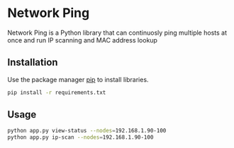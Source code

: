 # Network Ping

Network Ping is a Python library that can continuosly ping multiple hosts at once and run IP scanning and MAC address lookup

## Installation

Use the package manager [pip](https://pip.pypa.io/en/stable/) to install libraries.

```bash
pip install -r requirements.txt
```

## Usage

```bash
python app.py view-status --nodes=192.168.1.90-100
python app.py ip-scan --nodes=192.168.1.90-100
```

